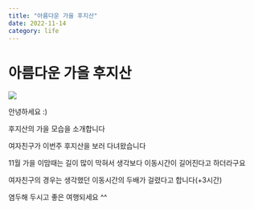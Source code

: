 ```yaml
---
title: "아름다운 가을 후지산"
date: 2022-11-14
category: life
---
```


# 아름다운 가을 후지산

![](/storage/2022111601215323956.jpg)

안녕하세요 :)

후지산의 가을 모습을 소개합니다

여자친구가 이번주 후지산을 보러 다녀왔습니다

11월 가을 이맘때는 길이 많이 막혀서 생각보다 이동시간이 길어진다고 하더라구요

여자친구의 경우는 생각했던 이동시간의 두배가 걸렸다고 합니다(+3시간)

염두해 두시고 좋은 여행되세요 ^^
